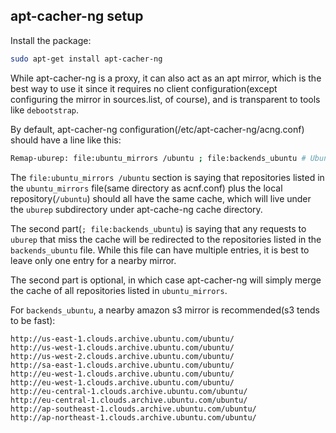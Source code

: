 ## apt-cacher-ng setup

Install the package:

```sh
sudo apt-get install apt-cacher-ng
```

While apt-cacher-ng is a proxy, it can also act as an apt mirror, which is the
best way to use it since it requires no client configuration(except configuring
the mirror in sources.list, of course), and is transparent to tools like
`debootstrap`.

By default, apt-cacher-ng configuration(/etc/apt-cacher-ng/acng.conf) should
have a line like this:

```sh
Remap-uburep: file:ubuntu_mirrors /ubuntu ; file:backends_ubuntu # Ubuntu Archives
```

The `file:ubuntu_mirrors /ubuntu` section is saying that repositories listed in the
`ubuntu_mirrors` file(same directory as acnf.conf) plus the local
repository(`/ubuntu`) should all have the same cache, which will live under the
`uburep` subdirectory under apt-cache-ng cache directory.

The second part(`; file:backends_ubuntu`) is saying that any requests to
`uburep` that miss the cache will be redirected to the repositories listed in
the `backends_ubuntu` file. While this file can have multiple entries, it is
best to leave only one entry for a nearby mirror.

The second part is optional, in which case apt-cacher-ng will simply merge the
cache of all repositories listed in `ubuntu_mirrors`.

For `backends_ubuntu`, a nearby amazon s3 mirror is recommended(s3 tends to be
fast):

```
http://us-east-1.clouds.archive.ubuntu.com/ubuntu/
http://us-west-1.clouds.archive.ubuntu.com/ubuntu/
http://us-west-2.clouds.archive.ubuntu.com/ubuntu/
http://sa-east-1.clouds.archive.ubuntu.com/ubuntu/
http://eu-west-1.clouds.archive.ubuntu.com/ubuntu/
http://eu-west-1.clouds.archive.ubuntu.com/ubuntu/
http://eu-central-1.clouds.archive.ubuntu.com/ubuntu/
http://eu-central-1.clouds.archive.ubuntu.com/ubuntu/
http://ap-southeast-1.clouds.archive.ubuntu.com/ubuntu/
http://ap-northeast-1.clouds.archive.ubuntu.com/ubuntu/
```
